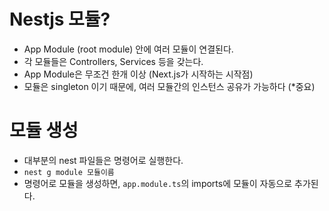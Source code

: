 # Nestjs 모듈?
- App Module (root module) 안에 여러 모듈이 연결된다.
- 각 모듈들은 Controllers, Services 등을 갖는다.
- App Module은 무조건 한개 이상 (Next.js가 시작하는 시작점)
- 모듈은 singleton 이기 때문에, 여러 모듈간의 인스턴스 공유가 가능하다 (*중요)

# 모듈 생성
- 대부분의 nest 파일들은 명령어로 실행한다.
- ```nest g module 모듈이름```
- 명령어로 모듈을 생성하면, ```app.module.ts```의 imports에 모듈이 자동으로 추가된다.

